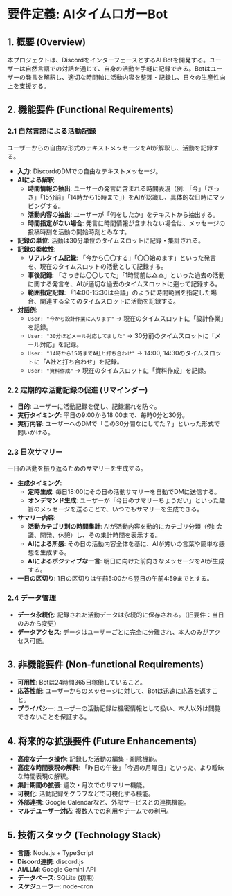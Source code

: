 # 要件定義: AIタイムロガーBot

## 1. 概要 (Overview)

本プロジェクトは、DiscordをインターフェースとするAI Botを開発する。ユーザーは自然言語での対話を通じて、自身の活動を手軽に記録できる。Botはユーザーの発言を解釈し、適切な時間軸に活動内容を整理・記録し、日々の生産性向上を支援する。

## 2. 機能要件 (Functional Requirements)

### 2.1 自然言語による活動記録

ユーザーからの自由な形式のテキストメッセージをAIが解釈し、活動を記録する。

-   **入力**: DiscordのDMでの自由なテキストメッセージ。
-   **AIによる解釈**:
    -   **時間情報の抽出**: ユーザーの発言に含まれる時間表現（例: 「今」「さっき」「15分前」「14時から15時まで」）をAIが認識し、具体的な日時にマッピングする。
    -   **活動内容の抽出**: ユーザーが「何をしたか」をテキストから抽出する。
    -   **時間指定がない場合**: 発言に時間情報が含まれない場合は、メッセージの投稿時刻を活動の開始時刻とみなす。
-   **記録の単位**: 活動は30分単位のタイムスロットに記録・集計される。
-   **記録の柔軟性**:
    -   **リアルタイム記録**: 「今から〇〇する」「〇〇始めます」といった発言を、現在のタイムスロットの活動として記録する。
    -   **事後記録**: 「さっきは〇〇してた」「1時間前は△△」といった過去の活動に関する発言を、AIが適切な過去のタイムスロットに遡って記録する。
    -   **範囲指定記録**: 「14:00-15:30は会議」のように時間範囲を指定した場合、関連する全てのタイムスロットに活動を記録する。
-   **対話例**:
    -   `User: "今から設計作業に入ります"` -> 現在のタイムスロットに「設計作業」を記録。
    -   `User: "30分ほどメール対応してました"` -> 30分前のタイムスロットに「メール対応」を記録。
    -   `User: "14時から15時までA社と打ち合わせ"` -> 14:00, 14:30のタイムスロットに「A社と打ち合わせ」を記録。
    -   `User: "資料作成"` -> 現在のタイムスロットに「資料作成」を記録。

### 2.2 定期的な活動記録の促進 (リマインダー)

-   **目的**: ユーザーに活動記録を促し、記録漏れを防ぐ。
-   **実行タイミング**: 平日の9:00から18:00まで、毎時0分と30分。
-   **実行内容**: ユーザーへのDMで「この30分間なにしてた？」といった形式で問いかける。

### 2.3 日次サマリー

一日の活動を振り返るためのサマリーを生成する。

-   **生成タイミング**:
    -   **定時生成**: 毎日18:00にその日の活動サマリーを自動でDMに送信する。
    -   **オンデマンド生成**: ユーザーが「今日のサマリーちょうだい」といった趣旨のメッセージを送ることで、いつでもサマリーを生成できる。
-   **サマリー内容**:
    -   **活動カテゴリ別の時間集計**: AIが活動内容を動的にカテゴリ分類（例: 会議、開発、休憩）し、その集計時間を表示する。
    -   **AIによる所感**: その日の活動内容全体を基に、AIが労いの言葉や簡単な感想を生成する。
    -   **AIによるポジティブな一言**: 明日に向けた前向きなメッセージをAIが生成する。
-   **一日の区切り**: 1日の区切りは午前5:00から翌日の午前4:59までとする。

### 2.4 データ管理

-   **データ永続化**: 記録された活動データは永続的に保存される。（旧要件：当日のみから変更）
-   **データアクセス**: データはユーザーごとに完全に分離され、本人のみがアクセス可能。

## 3. 非機能要件 (Non-functional Requirements)

-   **可用性**: Botは24時間365日稼働していること。
-   **応答性能**: ユーザーからのメッセージに対して、Botは迅速に応答を返すこと。
-   **プライバシー**: ユーザーの活動記録は機密情報として扱い、本人以外は閲覧できないことを保証する。

## 4. 将来的な拡張要件 (Future Enhancements)

-   **高度なデータ操作**: 記録した活動の編集・削除機能。
-   **高度な時間表現の解釈**: 「昨日の午後」「今週の月曜日」といった、より曖昧な時間表現の解釈。
-   **集計期間の拡張**: 週次・月次でのサマリー機能。
-   **可視化**: 活動記録をグラフなどで可視化する機能。
-   **外部連携**: Google Calendarなど、外部サービスとの連携機能。
-   **マルチユーザー対応**: 複数人での利用やチームでの利用。

## 5. 技術スタック (Technology Stack)

-   **言語**: Node.js + TypeScript
-   **Discord連携**: discord.js
-   **AI/LLM**: Google Gemini API
-   **データベース**: SQLite (初期)
-   **スケジューラー**: node-cron